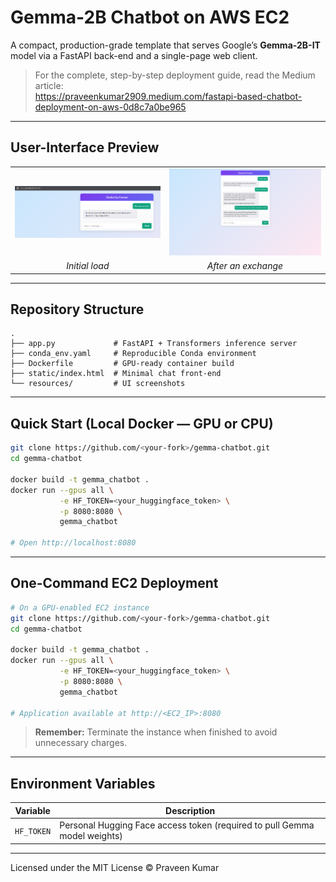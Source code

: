 # Gemma-2B Chatbot on AWS EC2

A compact, production-grade template that serves Google’s **Gemma-2B-IT** model via a FastAPI back-end and a single-page web client.

> For the complete, step-by-step deployment guide, read the Medium article:  
> <https://praveenkumar2909.medium.com/fastapi-based-chatbot-deployment-on-aws-0d8c7a0be965>

---

## User-Interface Preview

<table>
<tr>
  <td align="center"><img src="resources/snapshot1.png" width="340"/></td>
  <td align="center"><img src="resources/snapshot2.png" width="340"/></td>
</tr>
<tr>
  <td align="center"><em>Initial load</em></td>
  <td align="center"><em>After an exchange</em></td>
</tr>
</table>

---

## Repository Structure
```text
.
├── app.py             # FastAPI + Transformers inference server
├── conda_env.yaml     # Reproducible Conda environment
├── Dockerfile         # GPU-ready container build
├── static/index.html  # Minimal chat front-end
└── resources/         # UI screenshots
```

---

## Quick Start (Local Docker — GPU or CPU)
```bash
git clone https://github.com/<your-fork>/gemma-chatbot.git
cd gemma-chatbot

docker build -t gemma_chatbot .
docker run --gpus all \
           -e HF_TOKEN=<your_huggingface_token> \
           -p 8080:8080 \
           gemma_chatbot

# Open http://localhost:8080
```

---

## One-Command EC2 Deployment
```bash
# On a GPU-enabled EC2 instance
git clone https://github.com/<your-fork>/gemma-chatbot.git
cd gemma-chatbot

docker build -t gemma_chatbot .
docker run --gpus all \
           -e HF_TOKEN=<your_huggingface_token> \
           -p 8080:8080 \
           gemma_chatbot

# Application available at http://<EC2_IP>:8080
```
> **Remember:** Terminate the instance when finished to avoid unnecessary charges.

---

## Environment Variables

| Variable   | Description                                           |
|------------|-------------------------------------------------------|
| `HF_TOKEN` | Personal Hugging Face access token (required to pull Gemma model weights) |

---

Licensed under the MIT License © Praveen Kumar
